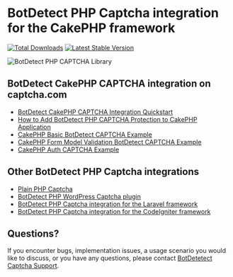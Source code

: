 # BotDetect PHP Captcha integration for the CakePHP framework

[![Total Downloads](https://poser.pugx.org/captcha-com/cakephp-captcha/downloads)](https://packagist.org/packages/captcha-com/cakephp-captcha)
[![Latest Stable Version](https://poser.pugx.org/captcha-com/cakephp-captcha/v/stable)](https://packagist.org/packages/captcha-com/cakephp-captcha)

![BotDetect PHP CAPTCHA Library](https://captcha.com/images/help/screenshots/captcha-examples.png)


## BotDetect CakePHP CAPTCHA integration on captcha.com

* [BotDetect CakePHP CAPTCHA Integration Quickstart](https://captcha.com/doc/php/cakephp-captcha-quickstart.html)
* [How to Add BotDetect PHP CAPTCHA Protection to CakePHP Application](https://captcha.com/doc/php/howto/cakephp-captcha.html)
* [CakePHP Basic BotDetect CAPTCHA Example](https://captcha.com/doc/php/samples/cakephp-basic-captcha-sample.html)
* [CakePHP Form Model Validation BotDetect CAPTCHA Example](https://captcha.com/doc/php/samples/cakephp-form-model-validation-captcha-sample.html)
* [CakePHP Auth CAPTCHA Example](https://captcha.com/doc/php/samples/cakephp-auth-captcha-example.html)


## Other BotDetect PHP Captcha integrations

* [Plain PHP Captcha](https://captcha.com/doc/php/php-captcha-quickstart.html)
* [BotDetect PHP WordPress Captcha plugin](https://captcha.com/doc/php/wordpress-captcha.html)
* [BotDetect PHP Captcha integration for the Laravel framework](https://captcha.com/doc/php/laravel-captcha-quickstart.html)
* [BotDetect PHP Captcha integration for the CodeIgniter framework](https://captcha.com/doc/php/codeigniter-captcha-quickstart.html)


## Questions?

If you encounter bugs, implementation issues, a usage scenario you would like to discuss, or you have any questions, please contact [BotDetetect Captcha Support](http://captcha.com/support).

